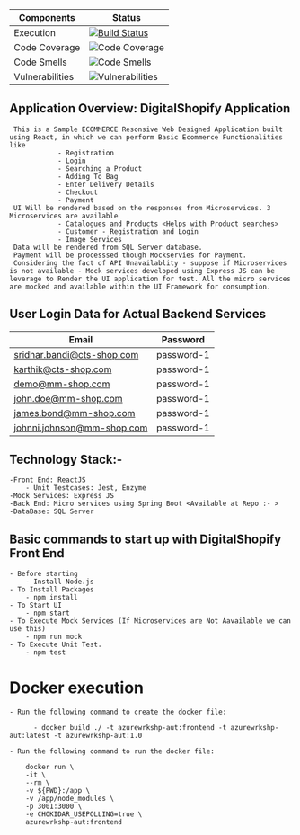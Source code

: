 Components|Status
----|----
Execution|[![Build Status](https://dev.azure.com/MYAzureWorkshopExecution/AZURE_WORKSHOP_PROJECT/_apis/build/status/PREBUILD-QA?repoName=azure_workshop_frontend&branchName=master)](https://dev.azure.com/MYAzureWorkshopExecution/AZURE_WORKSHOP_PROJECT/_build/latest?definitionId=1&repoName=azure_workshop_frontend&branchName=master)
Code Coverage|![Code Coverage](https://img.shields.io/badge/code%20coverage-63.70%20%25-yellowgreen)
Code Smells|![Code Smells](https://img.shields.io/badge/code%20smells-7-brightgreen)
Vulnerabilities|![Vulnerabilities](https://img.shields.io/badge/vulnerabilities-0-brightgreen)


## Application Overview: DigitalShopify Application

     This is a Sample ECOMMERCE Resonsive Web Designed Application built using React, in which we can perform Basic Ecommerce Functionalities like 
                - Registration
                - Login
                - Searching a Product
                - Adding To Bag
                - Enter Delivery Details
                - Checkout
                - Payment
     UI Will be rendered based on the responses from Microservices. 3 Microservices are available
                - Catalogues and Products <Helps with Product searches>
                - Customer - Registration and Login
                - Image Services
     Data will be rendered from SQL Server database.
     Payment will be processsed though Mockservies for Payment.
     Considering the fact of API Unavailablity - suppose if Microservices is not available - Mock services developed using Express JS can be leverage to Render the UI application for test. All the micro services are mocked and available within the UI Framework for consumption.

## User Login Data for Actual Backend Services
Email | Password
----|----
sridhar.bandi@cts-shop.com|password-1
karthik@cts-shop.com|password-1
demo@mm-shop.com|password-1
john.doe@mm-shop.com|password-1
james.bond@mm-shop.com|password-1
johnni.johnson@mm-shop.com|password-1


## Technology Stack:-
    -Front End: ReactJS
        - Unit Testcases: Jest, Enzyme
    -Mock Services: Express JS
    -Back End: Micro services using Spring Boot <Available at Repo :- >
    -DataBase: SQL Server

## Basic commands to start up with DigitalShopify Front End
    - Before starting
        - Install Node.js
    - To Install Packages
        - npm install 
    - To Start UI
        - npm start 
    - To Execute Mock Services (If Microservices are Not Aavailable we can use this)
        - npm run mock
    - To Execute Unit Test.
        - npm test


# Docker execution

    - Run the following command to create the docker file:

          - docker build ./ -t azurewrkshp-aut:frontend -t azurewrkshp-aut:latest -t azurewrkshp-aut:1.0

    - Run the following command to run the docker file:
     
        docker run \
        -it \
        --rm \
        -v ${PWD}:/app \
        -v /app/node_modules \
        -p 3001:3000 \
        -e CHOKIDAR_USEPOLLING=true \
        azurewrkshp-aut:frontend